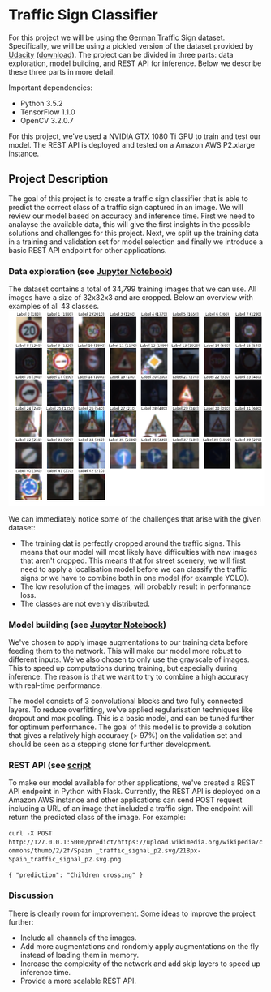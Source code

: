# Traffic Sign Classifier

For this project we will be using the [German Traffic Sign dataset](http://benchmark.ini.rub.de/?section=gtsrb&subsection=dataset). Specifically, we will be using a pickled version of the dataset provided by [Udacity](www.udacity.com) ([download](https://d17h27t6h515a5.cloudfront.net/topher/2017/February/5898cd6f_traffic-signs-data/traffic-signs-data.zip)). The project can be divided in three parts: data exploration, model building, and REST API for inference. Below we describe these three parts in more detail. 

Important dependencies:
- Python 3.5.2
- TensorFlow 1.1.0
- OpenCV 3.2.0.7

For this project, we've used a NVIDIA GTX 1080 Ti GPU to train and test our model. The REST API is deployed and tested on a Amazon AWS P2.xlarge instance.


## Project Description
The goal of this project is to create a traffic sign classifier that is able to predict the correct class of a traffic sign captured in an image. We will review our model based on accuracy and inference time. First we need to analayse the available data, this will give the first insights in the possible solutions and challenges for this project. Next, we split up the training data in a training and validation set for model selection and finally we introduce a basic REST API endpoint for other applications.

### Data exploration (see [Jupyter Notebook](https://github.com/indradenbakker/Traffic-Sign-Classifier/blob/master/notebook/Traffic%20Sign%20Classifier%20-%20Data%20Analysis%20%26%20Model%20Training.ipynb))

The dataset contains a total of 34,799 training images that we can use. All images have a size of 32x32x3 and are cropped. Below an overview with examples of all 43 classes.
![alt tag](https://github.com/indradenbakker/traffic-sign-classifier/blob/master/images/example_training_images.png?raw=true)

We can immediately notice some of the challenges that arise with the given dataset:
* The training dat is perfectly cropped around the traffic signs. This means that our model will most likely have difficulties with new images that aren't cropped. This means that for street scenery, we will first need to apply a localisation model before we can classify the traffic signs or we have to combine both in one model (for example YOLO). 
* The low resolution of the images, will probably result in performance loss. 
* The classes are not evenly distributed.

### Model building (see [Jupyter Notebook](https://github.com/indradenbakker/Traffic-Sign-Classifier/blob/master/notebook/Traffic%20Sign%20Classifier%20-%20Data%20Analysis%20%26%20Model%20Training.ipynb))
We've chosen to apply image augmentations to our training data before feeding them to the network. This will make our model more robust to different inputs. We've also chosen to only use the grayscale of images. This to speed up computations during training, but especially during inference. The reason is that we want to try to combine a high accuracy with real-time performance. 

The model consists of 3 convolutional blocks and two fully connected layers. To reduce overfitting, we've applied regularisation techniques like dropout and max pooling. This is a  basic model, and can be tuned further for optimum performance. The goal of this model is to provide a solution that gives a relatively high accuracy (> 97%) on the validation set and should be seen as a stepping stone for further development. 

### REST API (see [script]()
To make our model available for other applications, we've created a REST API endpoint in Python with Flask. Currently, the REST API is deployed on a Amazon AWS instance and other applications can send POST request including a URL of an image that included a traffic sign. The endpoint will return the predicted class of the image. For example:

`curl -X POST http://127.0.0.1:5000/predict/https://upload.wikimedia.org/wikipedia/commons/thumb/2/2f/Spain
_traffic_signal_p2.svg/218px-Spain_traffic_signal_p2.svg.png`

`
{
  "prediction": "Children crossing"
}
`

### Discussion

There is clearly room for improvement. Some ideas to improve the project further:
* Include all channels of the images.
* Add more augmentations and rondomly apply augmentations on the fly instead of loading them in memory. 
* Increase the complexity of the network and add skip layers to speed up inference time.
* Provide a more scalable REST API.
